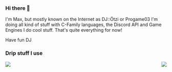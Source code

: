 ### Hi there 👋
I'm Max, but mostly known on the Internet as DJ::Ötzi or Progame03
I'm doing all kind of stuff with C-Family languages, the Discord API and Game Engines
I do cool stuff.
That's quite everything for now!

Have fun
DJ

### Drip stuff I use
<img align="left" src="https://github-readme-stats.vercel.app/api/top-langs/?username=Progame03&theme=hacker"/>
<img align="right" src="https://github-readme-stats.vercel.app/api?username=Progame03"/>


<!--
**Progame03/Progame03** is a ✨ _special_ ✨ repository because its `README.md` (this file) appears on your GitHub profile.

Here are some ideas to get you started:

- 🔭 I’m currently working on ...
- 🌱 I’m currently learning ...
- 👯 I’m looking to collaborate on ...
- 🤔 I’m looking for help with ...
- 💬 Ask me about ...
- 📫 How to reach me: ...
- 😄 Pronouns: ...
- ⚡ Fun fact: ...
-->
